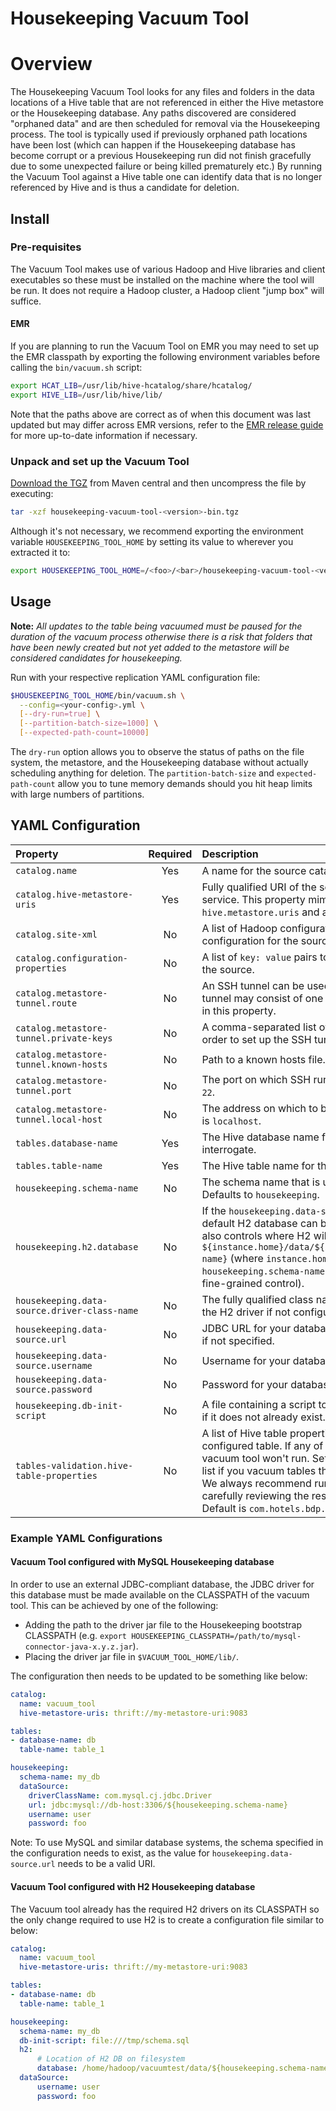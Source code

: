 # Housekeeping Vacuum Tool

# Overview

The Housekeeping Vacuum Tool looks for any files and folders in the data locations of a Hive table that are not referenced in either the Hive metastore or the Housekeeping database. Any paths discovered are considered "orphaned data" and are then scheduled for removal via the Housekeeping process. The tool is typically used if previously orphaned path locations have been lost (which can happen if the Housekeeping database has become corrupt or a previous Housekeeping run did not finish gracefully due to some unexpected failure or being killed prematurely etc.) By running the Vacuum Tool against a Hive table one can identify data that is no longer referenced by Hive and is thus a candidate for deletion.  

## Install

### Pre-requisites

The Vacuum Tool makes use of various Hadoop and Hive libraries and client executables so these must be installed on the machine where the tool will be run. It does not require a Hadoop cluster, a Hadoop client "jump box" will suffice.

#### EMR 

If you are planning to run the Vacuum Tool on EMR you may need to set up the EMR classpath by exporting the following environment variables before calling the `bin/vacuum.sh` script:

```bash
export HCAT_LIB=/usr/lib/hive-hcatalog/share/hcatalog/
export HIVE_LIB=/usr/lib/hive/lib/
```

Note that the paths above are correct as of when this document was last updated but may differ across EMR versions, refer to the [EMR release guide](http://docs.aws.amazon.com/emr/latest/ReleaseGuide/emr-release-components.html) for more up-to-date information if necessary.

### Unpack and set up the Vacuum Tool

[Download the TGZ](https://repository.sonatype.org/service/local/artifact/maven/redirect?r=central-proxy&g=com.hotels&a=housekeeping-vacuum-tool&p=tgz&v=RELEASE&c=bin) from Maven central and then uncompress the file by executing:

```bash
tar -xzf housekeeping-vacuum-tool-<version>-bin.tgz
```

Although it's not necessary, we recommend exporting the environment variable `HOUSEKEEPING_TOOL_HOME` by setting its value to wherever you extracted it to:

```bash
export HOUSEKEEPING_TOOL_HOME=/<foo>/<bar>/housekeeping-vacuum-tool-<version>
```

## Usage

**Note:** _All updates to the table being vacuumed must be paused for the duration of the vacuum process otherwise there is a risk that folders that have been newly created but not yet added to the metastore will be considered candidates for housekeeping._

Run with your respective replication YAML configuration file:

```bash
$HOUSEKEEPING_TOOL_HOME/bin/vacuum.sh \
  --config=<your-config>.yml \
  [--dry-run=true] \
  [--partition-batch-size=1000] \
  [--expected-path-count=10000]
```

The `dry-run` option allows you to observe the status of paths on the file system, the metastore, and the Housekeeping database without actually scheduling anything for deletion. The `partition-batch-size` and `expected-path-count` allow you to tune memory demands should you hit heap limits with large numbers of partitions.

## YAML Configuration

|Property|Required|Description|
|:----|:----:|:----|
|`catalog.name`|Yes|A name for the source catalog for events and logging.|
|`catalog.hive-metastore-uris`|Yes|Fully qualified URI of the source cluster's Hive metastore Thrift service. This property mimics the Hive property `hive.metastore.uris` and allows multiple comma separated URIs.|
|`catalog.site-xml`|No|A list of Hadoop configuration XML files to add to the configuration for the source.|
|`catalog.configuration-properties`|No|A list of `key: value` pairs to add to the Hadoop configuration for the source.|
|`catalog.metastore-tunnel.route`|No|An SSH tunnel can be used to connect to source metastores. The tunnel may consist of one or more hops which must be declared in this property.|
|`catalog.metastore-tunnel.private-keys`|No|A comma-separated list of paths to any SSH keys required in order to set up the SSH tunnel.|
|`catalog.metastore-tunnel.known-hosts`|No|Path to a known hosts file.|
|`catalog.metastore-tunnel.port`|No|The port on which SSH runs on the source master node. Default is `22`.|
|`catalog.metastore-tunnel.local-host`|No|The address on which to bind the local end of the tunnel. Default is `localhost`.|
|`tables.database-name`|Yes|The Hive database name for the table the vacuum tool will interrogate.|
|`tables.table-name`|Yes| The Hive table name for the table the vacuum tool will interrogate.|
|`housekeeping.schema-name`|No|The schema name that is used in your housekeeping instance. Defaults to `housekeeping`.|
|`housekeeping.h2.database`|No|If the `housekeeping.data-source.url` is not overridden then the default H2 database can be configured using this property which also controls where H2 will write its database files. Defaults to `${instance.home}/data/${instance.name}/${housekeeping.schema-name}` (where `instance.home`, `instance.name` and `housekeeping.schema-name` can be configured separately for more fine-grained control).|
|`housekeeping.data-source.driver-class-name` |No|The fully qualified class name of your database driver. Defaults to the H2 driver if not configured.|
|`housekeeping.data-source.url` |No| JDBC URL for your database. Defaults to H2 filesystem database if not specified. |
|`housekeeping.data-source.username` |No| Username for your database.|
|`housekeeping.data-source.password` |No| Password for your database.|
|`housekeeping.db-init-script`|No|A file containing a script to initialise your schema can be provided if it does not already exist.|
|`tables-validation.hive-table-properties`|No| A list of Hive table properties that need to exist in every configured table. If any of these properties do not exist then the vacuum tool won't run. Set this to a custom property or an empty list if you vacuum tables that are not replicated by [Circus Train](https://github.com/HotelsDotCom/circus-train). We always recommend running with `--dry-run=true` first and carefully reviewing the results before doing a "real" vacuum. Default is `com.hotels.bdp.circustrain.replication.event`.|

### Example YAML Configurations

#### Vacuum Tool configured with MySQL Housekeeping database

In order to use an external JDBC-compliant database, the JDBC driver for this database must be made available on the CLASSPATH of the vacuum tool. 
This can be achieved by one of the following:
* Adding the path to the driver jar file to the Housekeeping bootstrap CLASSPATH (e.g. `export HOUSEKEEPING_CLASSPATH=/path/to/mysql-connector-java-x.y.z.jar`). 
* Placing the driver jar file in `$VACUUM_TOOL_HOME/lib/`.

The configuration then needs to be updated to be something like below:

```yaml
catalog:
  name: vacuum_tool
  hive-metastore-uris: thrift://my-metastore-uri:9083

tables:
- database-name: db
  table-name: table_1

housekeeping:
  schema-name: my_db
  dataSource:
    driverClassName: com.mysql.cj.jdbc.Driver
    url: jdbc:mysql://db-host:3306/${housekeeping.schema-name}
    username: user
    password: foo
```

Note: To use MySQL and similar database systems, the schema specified in the configuration needs to exist, as the value for `housekeeping.data-source.url` needs to be a valid URI. 

#### Vacuum Tool configured with H2 Housekeeping database

The Vacuum tool already has the required H2 drivers on its CLASSPATH so the only change required to use H2 is to create a configuration file similar to below:

```yaml
catalog:
  name: vacuum_tool
  hive-metastore-uris: thrift://my-metastore-uri:9083

tables:
- database-name: db
  table-name: table_1

housekeeping:
  schema-name: my_db
  db-init-script: file:///tmp/schema.sql
  h2:
      # Location of H2 DB on filesystem
      database: /home/hadoop/vacuumtest/data/${housekeeping.schema-name}
  dataSource:
      username: user
      password: foo
```
